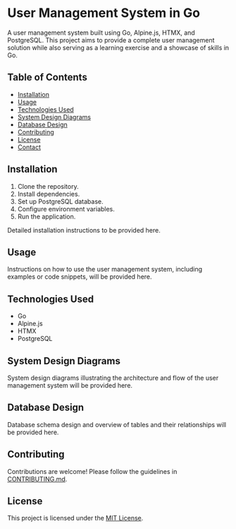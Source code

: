 # User Management System in Go

A user management system built using Go, Alpine.js, HTMX, and PostgreSQL. This project aims to provide a complete user management solution while also serving as a learning exercise and a showcase of skills in Go.

## Table of Contents
- [Installation](#installation)
- [Usage](#usage)
- [Technologies Used](#technologies-used)
- [System Design Diagrams](#system-design-diagrams)
- [Database Design](#database-design)
- [Contributing](#contributing)
- [License](#license)
- [Contact](#contact)

## Installation

1. Clone the repository.
2. Install dependencies.
3. Set up PostgreSQL database.
4. Configure environment variables.
5. Run the application.

Detailed installation instructions to be provided here.

## Usage

Instructions on how to use the user management system, including examples or code snippets, will be provided here.

## Technologies Used

- Go
- Alpine.js
- HTMX
- PostgreSQL

## System Design Diagrams

System design diagrams illustrating the architecture and flow of the user management system will be provided here.

## Database Design

Database schema design and overview of tables and their relationships will be provided here.

## Contributing

Contributions are welcome! Please follow the guidelines in [CONTRIBUTING.md](CONTRIBUTING.md).

## License

This project is licensed under the [MIT License](LICENSE).

